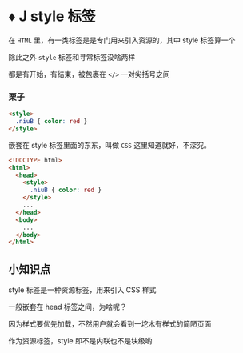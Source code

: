# ♦️ J style 标签

在 ```HTML``` 里，有一类标签是是专门用来引入资源的，其中 style 标签算一个

除此之外 ```style``` 标签和寻常标签没啥两样

都是有开始，有结束，被包裹在 ```</>``` 一对尖括号之间

### 栗子

```html
<style>
  .niuB { color: red }
</style>
```

嵌套在 style 标签里面的东东，叫做 ```CSS``` 这里知道就好，不深究。

```html
<!DOCTYPE html>
<html>
  <head>
    <style>
      .niuB { color: red }
    </style>
    ...
  </head>
  <body>
    ...
  </body>
</html>
``` 

## 小知识点

style 标签是一种资源标签，用来引入 CSS 样式

一般嵌套在 head 标签之间，为啥呢？

因为样式要优先加载，不然用户就会看到一坨木有样式的简陋页面

作为资源标签，style 即不是内联也不是块级哟


